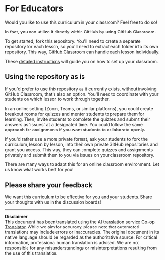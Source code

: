 <!--
CO_OP_TRANSLATOR_METADATA:
{
  "original_hash": "a094ef9927883de1cfcee51dbd143381",
  "translation_date": "2025-08-31T17:33:29+00:00",
  "source_file": "lessons/0-course-setup/for-teachers.md",
  "language_code": "en"
}
-->
# For Educators

Would you like to use this curriculum in your classroom? Feel free to do so!

In fact, you can utilize it directly within GitHub by using GitHub Classroom.

To get started, fork this repository. You'll need to create a separate repository for each lesson, so you'll need to extract each folder into its own repository. This way, [GitHub Classroom](https://classroom.github.com/classrooms) can handle each lesson individually.

These [detailed instructions](https://github.blog/2020-03-18-set-up-your-digital-classroom-with-github-classroom/) will guide you on how to set up your classroom.

## Using the repository as is

If you'd prefer to use this repository as it currently exists, without involving GitHub Classroom, that's also an option. You'll need to coordinate with your students on which lesson to work through together.

In an online setting (Zoom, Teams, or similar platforms), you could create breakout rooms for quizzes and mentor students to prepare them for learning. Then, invite students to complete the quizzes and submit their answers as 'issues' at a designated time. You could follow the same approach for assignments if you want students to collaborate openly.

If you'd rather use a more private format, ask your students to fork the curriculum, lesson by lesson, into their own private GitHub repositories and grant you access. This way, they can complete quizzes and assignments privately and submit them to you via issues on your classroom repository.

There are many ways to adapt this for an online classroom environment. Let us know what works best for you!

## Please share your feedback

We want this curriculum to be effective for you and your students. Share your thoughts with us in the discussion boards!

---

**Disclaimer**:  
This document has been translated using the AI translation service [Co-op Translator](https://github.com/Azure/co-op-translator). While we aim for accuracy, please note that automated translations may include errors or inaccuracies. The original document in its native language should be regarded as the authoritative source. For critical information, professional human translation is advised. We are not responsible for any misunderstandings or misinterpretations resulting from the use of this translation.